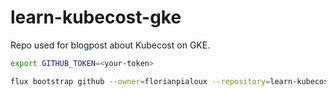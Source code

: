 # learn-kubecost-gke

Repo used for blogpost about Kubecost on GKE.


```bash
export GITHUB_TOKEN=<your-token>

flux bootstrap github --owner=florianpialoux --repository=learn-kubecost-gke --branch=main --token-auth --path=/flux --personal
```
